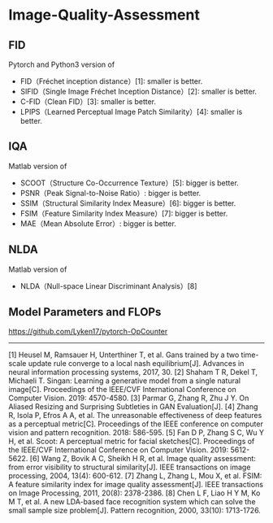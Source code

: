 # Image-Quality-Assessment

## FID

Pytorch and Python3 version of

- FID（Fréchet inception distance）[1]: smaller is better.
- SIFID（Single Image Fréchet Inception Distance）[2]: smaller is better.
- C-FID（Clean FID）[3]: smaller is better.
- LPIPS（Learned Perceptual Image Patch Similarity）[4]: smaller is better.

## IQA

Matlab version of

- SCOOT（Structure Co-Occurrence Texture）[5]: bigger is better.
- PSNR（Peak Signal-to-Noise Ratio）: bigger is better.
- SSIM（Structural Similarity Index Measure）[6]: bigger is better.
- FSIM（Feature Similarity Index Measure）[7]: bigger is better.
- MAE（Mean Absolute Error）: bigger is better.

## NLDA

Matlab version of

- NLDA（Null-space Linear Discriminant Analysis）[8]

## Model Parameters and FLOPs

https://github.com/Lyken17/pytorch-OpCounter

---

[1] Heusel M, Ramsauer H, Unterthiner T, et al. Gans trained by a two time-scale update rule converge to a local nash equilibrium[J]. Advances in neural information processing systems, 2017, 30.
[2] Shaham T R, Dekel T, Michaeli T. Singan: Learning a generative model from a single natural image[C]. Proceedings of the IEEE/CVF International Conference on Computer Vision. 2019: 4570-4580.
[3] Parmar G, Zhang R, Zhu J Y. On Aliased Resizing and Surprising Subtleties in GAN Evaluation[J].
[4] Zhang R, Isola P, Efros A A, et al. The unreasonable effectiveness of deep features as a perceptual metric[C]. Proceedings of the IEEE conference on computer vision and pattern recognition. 2018: 586-595.
[5] Fan D P, Zhang S C, Wu Y H, et al. Scoot: A perceptual metric for facial sketches[C]. Proceedings of the IEEE/CVF International Conference on Computer Vision. 2019: 5612-5622.
[6]	Wang Z, Bovik A C, Sheikh H R, et al. Image quality assessment: from error visibility to structural similarity[J]. IEEE transactions on image processing, 2004, 13(4): 600-612.
[7]	Zhang L, Zhang L, Mou X, et al. FSIM: A feature similarity index for image quality assessment[J]. IEEE transactions on Image Processing, 2011, 20(8): 2378-2386.
[8] Chen L F, Liao H Y M, Ko M T, et al. A new LDA-based face recognition system which can solve the small sample size problem[J]. Pattern recognition, 2000, 33(10): 1713-1726.

